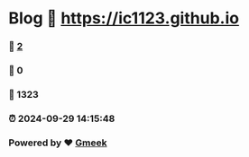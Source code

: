 # Blog :link: https://ic1123.github.io 
### :page_facing_up: [2](https://ic1123.github.io/tag.html) 
### :speech_balloon: 0 
### :hibiscus: 1323 
### :alarm_clock: 2024-09-29 14:15:48 
### Powered by :heart: [Gmeek](https://github.com/Meekdai/Gmeek)
